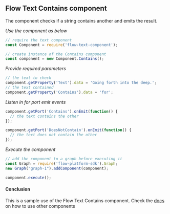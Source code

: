 ## Flow Text Contains component
The component checks if a string contains another and emits the result.

*Use the component as below*

```javascript
// require the text component
const Component = require('flow-text-component');

// create instance of the Contains component
const component = new Component.Contains();
```

*Provide required parameters*

```javascript
// the text to check
component.getProperty('Text').data = 'Going forth into the deep.';
// the text contained
component.getProperty('Contains').data = 'for';
```

*Listen in for port emit events*
```javascript
component.getPort('Contains').onEmit(function() {
  // the text contains the other
});

component.getPort('DoesNotContain').onEmit(function() {
  // the text does not contain the other
});
```

*Execute the component*
```javascript
// add the component to a graph before executing it
const Graph = require('flow-platform-sdk').Graph;
new Graph("graph-1").addComponent(component);

component.execute();
```

#### Conclusion

This is a sample use of the Flow Text Contains component. Check the [docs](./../docs/) on how to use other components
